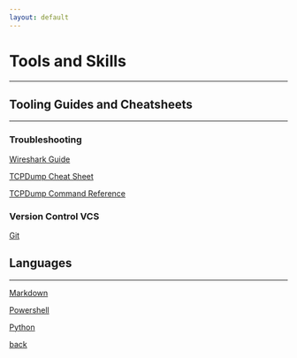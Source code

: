 ```yaml
---
layout: default
---
```


# Tools and Skills

* * *

## Tooling Guides and Cheatsheets
-------------------------------------

### Troubleshooting

[Wireshark Guide](./tooling_and_skills/troubleshooting/wireshark.html)

[TCPDump Cheat Sheet](./tooling_and_skills/troubleshooting/tcp_ip_and_tcpdump.html)

[TCPDump Command Reference](./tooling_and_skills/troubleshooting/tcpdump_commands.html)

<!-- ### CyberSecurity

[Security Onion](./tooling_and_skills/cybersecurity/security_onion.html)

[snort](./tooling_and_skills/cybersecurity/snort.html)

[suricata](./tooling_and_skills/cybersecurity/suricata.html)

[zeek](./tooling_and_skills/cybersecurity/zeek.html) -->

### Version Control VCS

[Git](./tooling_and_skills/vcs/git_guide.html)

<!-- [Visual Code Studio](./tooling_and_skills/vcs/vcs.html) -->

## Languages
-------------------------------------

[Markdown](./tooling_and_skills/languages/markdown.html)

[Powershell](./tooling_and_skills/languages/powershell.html)

<!-- [Powershell Get-WinEvent](./tooling_and_skills/languages/powershell-get_winevent.html) -->

[Python](./tooling_and_skills/languages/python.html)


[back](./)


